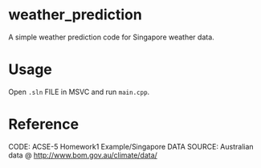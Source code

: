 # weather_prediction
A simple weather prediction code for Singapore weather data.

# Usage
Open `.sln` FILE in MSVC and run `main.cpp`.

# Reference 
CODE: ACSE-5 Homework1 Example/Singapore
DATA SOURCE: Australian data @ http://www.bom.gov.au/climate/data/

